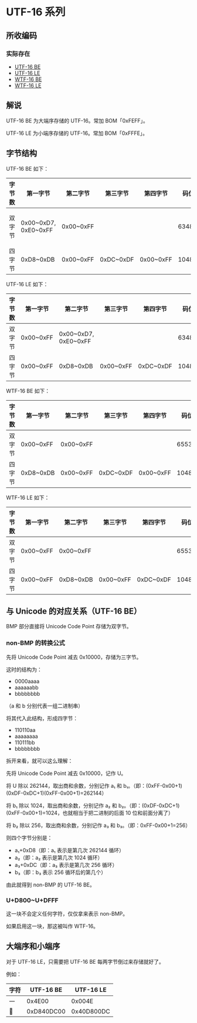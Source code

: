# UTF-16 系列

## 所收编码
### 实际存在
- [UTF-16 BE](https://www.unicode.org/versions/Unicode10.0.0/ch03.pdf#G31699)
- [UTF-16 LE](https://www.unicode.org/versions/Unicode10.0.0/ch03.pdf#G31866)
- [WTF-16 BE](https://simonsapin.github.io/wtf-8/#wtf-16)
- [WTF-16 LE](https://simonsapin.github.io/wtf-8/#wtf-16)

## 解说
UTF-16 BE 为大端序存储的 UTF-16。常加 BOM「0xFEFF」。

UTF-16 LE 为小端序存储的 UTF-16。常加 BOM「0xFFFE」。

## 字节结构
UTF-16 BE 如下：

|字节数|第一字节|第二字节|第三字节|第四字节|码位数|注释|
|-|-|-|-|-|-|-|
|双字节|0x00\~0xD7, 0xE0\~0xFF|0x00~0xFF|||63488|跳过 0xD8~0xDF，留给 non-BMP 表示用。|
|四字节|0xD8~0xDB|0x00~0xFF|0xDC~0xDF|0x00~0xFF|1048576||

UTF-16 LE 如下：

|字节数|第一字节|第二字节|第三字节|第四字节|码位数|注释|
|-|-|-|-|-|-|-|
|双字节|0x00~0xFF|0x00\~0xD7, 0xE0\~0xFF|||63488||
|四字节|0x00~0xFF|0xD8~0xDB|0x00~0xFF|0xDC~0xDF|1048576||

WTF-16 BE 如下：

|字节数|第一字节|第二字节|第三字节|第四字节|码位数|注释|
|-|-|-|-|-|-|-|
|双字节|0x00~0xFF|0x00~0xFF|||65536|存在 0xD8~0xDF。|
|四字节|0xD8~0xDB|0x00~0xFF|0xDC~0xDF|0x00~0xFF|1048576||

WTF-16 LE 如下：

|字节数|第一字节|第二字节|第三字节|第四字节|码位数|注释|
|-|-|-|-|-|-|-|
|双字节|0x00~0xFF|0x00~0xFF|||65536||
|四字节|0x00~0xFF|0xD8~0xDB|0x00~0xFF|0xDC~0xDF|1048576||

## 与 Unicode 的对应关系（UTF-16 BE）
BMP 部分直接将 Unicode Code Point 存储为双字节。

### non-BMP 的转换公式
先将 Unicode Code Point 减去 0x10000，存储为三字节。

这时的结构为：
- 0000aaaa
- aaaaaabb
- bbbbbbbb

（a 和 b 分别代表一组二进制串）

将其代入此结构，形成四字节：
- 110110aa
- aaaaaaaa
- 110111bb
- bbbbbbbb

拆开来看，就可以这么理解：

先将 Unicode Code Point 减去 0x10000，记作 U。

将 U 除以 262144，取出商和余数，分别记作 a₁ 和 b₁。（即：(0xFF-0x00+1)(0xDF-0xDC+1)(0xFF-0x00+1)=262144）

将 b₁ 除以 1024，取出商和余数，分别记作 a₂ 和 b₂。（即：(0xDF-0xDC+1)(0xFF-0x00+1)=1024，也就相当于把二进制的后面 10 位和前面分离了）

将 b₂ 除以 256，取出商和余数，分别记作 a₃ 和 b₃。（即：0xFF-0x00+1=256）

则四个字节分别是：
- a₁+0xD8（即：a₁ 表示是第几次 262144 循环）
- a₂（即：a₂ 表示是第几次 1024 循环）
- a₃+0xDC（即：a₃ 表示是第几次 256 循环）
- b₃（即：b₃ 表示 256 循环后的第几个）

由此就得到 non-BMP 的 UTF-16 BE。

### U+D800~U+DFFF
这一块不会定义任何字符，仅仅拿来表示 non-BMP。

如果启用这一块，那这被叫作 WTF-16。

## 大端序和小端序
对于 UTF-16 LE，只需要把 UTF-16 BE 每两字节倒过来存储就好了。

例如：

|字符|UTF-16 BE|UTF-16 LE|
|-|-|-|
|一|0x4E00|0x004E|
|𠀀|0xD840DC00|0x40D800DC|
